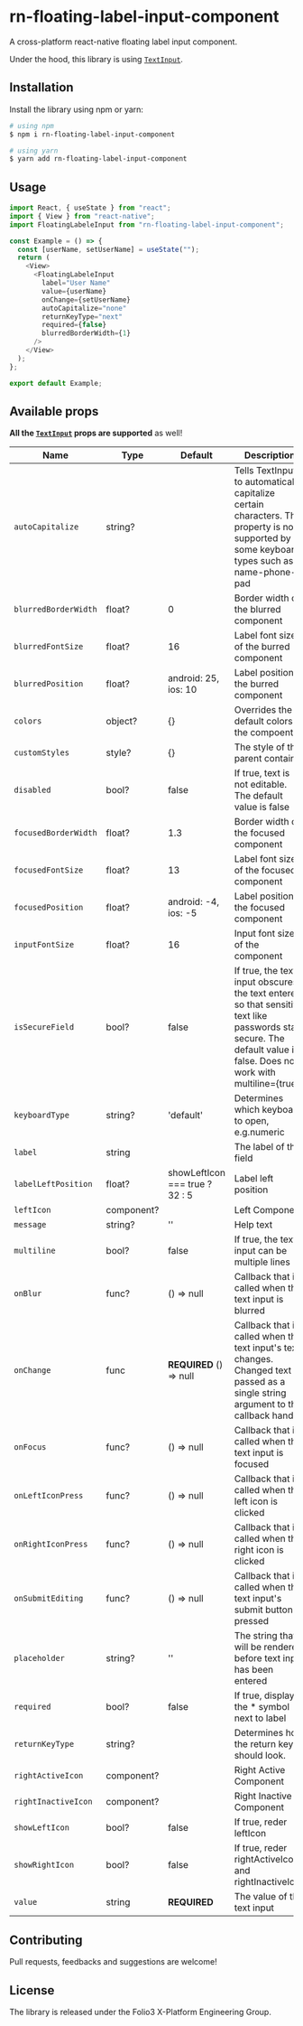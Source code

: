 # rn-floating-label-input-component

A cross-platform react-native floating label input component.

Under the hood, this library is using [`TextInput`](https://reactnative.dev/docs/textinput).

## Installation

Install the library using npm or yarn:

```bash
# using npm
$ npm i rn-floating-label-input-component

# using yarn
$ yarn add rn-floating-label-input-component
```

## Usage

```javascript
import React, { useState } from "react";
import { View } from "react-native";
import FloatingLabeleInput from "rn-floating-label-input-component";

const Example = () => {
  const [userName, setUserName] = useState("");
  return (
    <View>
      <FloatingLabeleInput
        label="User Name"
        value={userName}
        onChange={setUserName}
        autoCapitalize="none"
        returnKeyType="next"
        required={false}
        blurredBorderWidth={1}
      />
    </View>
  );
};

export default Example;
```

## Available props

**All the [`TextInput`](https://reactnative.dev/docs/textinput) props are supported** as well!

| Name                 | Type       | Default                        | Description                                                                                                                                                          |
| -------------------- | ---------- | ------------------------------ | -------------------------------------------------------------------------------------------------------------------------------------------------------------------- |
| `autoCapitalize`     | string?    |                                | Tells TextInput to automatically capitalize certain characters. This property is not supported by some keyboard types such as name-phone-pad                         |
| `blurredBorderWidth` | float?     | 0                              | Border width of the blurred component                                                                                                                                |
| `blurredFontSize`    | float?     | 16                             | Label font size of the burred component                                                                                                                              |
| `blurredPosition`    | float?     | android: 25, ios: 10           | Label position of the burred component                                                                                                                               |
| `colors`             | object?    | {}                             | Overrides the default colors of the compoent                                                                                                                         |
| `customStyles`       | style?     | {}                             | The style of the parent container                                                                                                                                    |
| `disabled`           | bool?      | false                          | If true, text is not editable. The default value is false                                                                                                            |
| `focusedBorderWidth` | float?     | 1.3                            | Border width of the focused component                                                                                                                                |
| `focusedFontSize`    | float?     | 13                             | Label font size of the focused component                                                                                                                             |
| `focusedPosition`    | float?     | android: -4, ios: -5           | Label position of the focused component                                                                                                                              |
| `inputFontSize`      | float?     | 16                             | Input font size of the component                                                                                                                                     |
| `isSecureField`      | bool?      | false                          | If true, the text input obscures the text entered so that sensitive text like passwords stay secure. The default value is false. Does not work with multiline={true} |
| `keyboardType`       | string?    | 'default'                      | Determines which keyboard to open, e.g.numeric                                                                                                                       |
| `label`              | string     |                                | The label of the field                                                                                                                                               |
| `labelLeftPosition`  | float?     | showLeftIcon === true ? 32 : 5 | Label left position                                                                                                                                                  |
| `leftIcon`           | component? |                                | Left Component                                                                                                                                                       |
| `message`            | string?    | ''                             | Help text                                                                                                                                                            |
| `multiline`          | bool?      | false                          | If true, the text input can be multiple lines                                                                                                                        |
| `onBlur`             | func?      | () => null                     | Callback that is called when the text input is blurred                                                                                                               |
| `onChange`           | func       | **REQUIRED** () => null        | Callback that is called when the text input's text changes. Changed text is passed as a single string argument to the callback handler                               |
| `onFocus`            | func?      | () => null                     | Callback that is called when the text input is focused                                                                                                               |
| `onLeftIconPress`    | func?      | () => null                     | Callback that is called when the left icon is clicked                                                                                                                |
| `onRightIconPress`   | func?      | () => null                     | Callback that is called when the right icon is clicked                                                                                                               |
| `onSubmitEditing`    | func?      | () => null                     | Callback that is called when the text input's submit button is pressed                                                                                               |
| `placeholder`        | string?    | ''                             | The string that will be rendered before text input has been entered                                                                                                  |
| `required`           | bool?      | false                          | If true, displays the \* symbol next to label                                                                                                                        |
| `returnKeyType`      | string?    |                                | Determines how the return key should look.                                                                                                                           |
| `rightActiveIcon`    | component? |                                | Right Active Component                                                                                                                                               |
| `rightInactiveIcon`  | component? |                                | Right Inactive Component                                                                                                                                             |
| `showLeftIcon`       | bool?      | false                          | If true, reder leftIcon                                                                                                                                              |
| `showRightIcon`      | bool?      | false                          | If true, reder rightActiveIcon and rightInactiveIcon                                                                                                                 |
| `value`              | string     | **REQUIRED**                   | The value of the text input                                                                                                                                          |

## Contributing

Pull requests, feedbacks and suggestions are welcome!

## License

The library is released under the Folio3 X-Platform Engineering Group.
